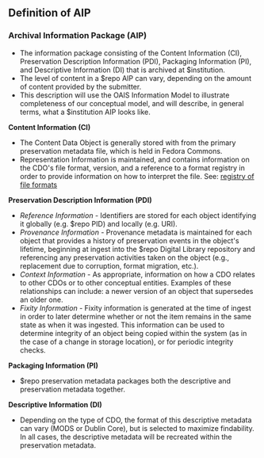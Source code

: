 ## Definition of AIP

### Archival Information Package (AIP)

- The information package consisting of the Content Information (CI), Preservation Description Information (PDI), Packaging Information (PI), and Descriptive Information (DI) that is archived at $institution.
- The level of content in a $repo AIP can vary, depending on the amount of content provided by the submitter.
- This description will use the OAIS Information Model to illustrate completeness of our conceptual model, and will describe, in general terms, what a $institution AIP looks like.

**Content Information (CI)**

- The Content Data Object is generally stored with from the primary preservation metadata file, which is held in Fedora Commons.
- Representation Information is maintained, and contains information on the CDO's file format, version, and a reference to a format registry in order to provide information on how to interpret the file. See: [registry of file formats]($repo_urlcontent/registry-file-formats) 

**Preservation Description Information (PDI)**

- *Reference Information* - Identifiers are stored for each object identifying it globally (e.g. $repo PID) and locally (e.g. URI).
- *Provenance Information* - Provenance metadata is maintained for each object that provides a history of preservation events in the object's lifetime, beginning at ingest into the $repo Digital Library repository and referencing any preservation activities taken on the object (e.g., replacement due to corruption, format migration, etc.).
- *Context Information* - As appropriate, information on how a CDO relates to other CDOs or to other conceptual entities. Examples of these relationships can include: a newer version of an object that supersedes an older one.
- *Fixity Information* - Fixity information is generated at the time of ingest in order to later determine whether or not the item remains in the same state as when it was ingested. This information can be used to determine integrity of an object being copied within the system (as in the case of a change in storage location), or for periodic integrity checks.

**Packaging Information (PI)**

- $repo preservation metadata packages both the descriptive and preservation metadata together. 

**Descriptive Information (DI)**

- Depending on the type of CDO, the format of this descriptive metadata can vary (MODS or Dublin Core), but is selected to maximize findability. In all cases, the descriptive metadata will be recreated within the preservation metadata.
